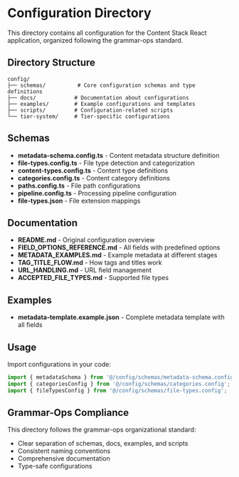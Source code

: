 # Configuration Directory

This directory contains all configuration for the Content Stack React application, organized following the grammar-ops standard.

## Directory Structure

```
config/
├── schemas/          # Core configuration schemas and type definitions
├── docs/            # Documentation about configurations
├── examples/        # Example configurations and templates
├── scripts/         # Configuration-related scripts
└── tier-system/     # Tier-specific configurations
```

## Schemas

- **metadata-schema.config.ts** - Content metadata structure definition
- **file-types.config.ts** - File type detection and categorization
- **content-types.config.ts** - Content type definitions
- **categories.config.ts** - Content category definitions
- **paths.config.ts** - File path configurations
- **pipeline.config.ts** - Processing pipeline configuration
- **file-types.json** - File extension mappings

## Documentation

- **README.md** - Original configuration overview
- **FIELD_OPTIONS_REFERENCE.md** - All fields with predefined options
- **METADATA_EXAMPLES.md** - Example metadata at different stages
- **TAG_TITLE_FLOW.md** - How tags and titles work
- **URL_HANDLING.md** - URL field management
- **ACCEPTED_FILE_TYPES.md** - Supported file types

## Examples

- **metadata-template.example.json** - Complete metadata template with all fields

## Usage

Import configurations in your code:

```typescript
import { metadataSchema } from '@/config/schemas/metadata-schema.config';
import { categoriesConfig } from '@/config/schemas/categories.config';
import { fileTypesConfig } from '@/config/schemas/file-types.config';
```

## Grammar-Ops Compliance

This directory follows the grammar-ops organizational standard:
- Clear separation of schemas, docs, examples, and scripts
- Consistent naming conventions
- Comprehensive documentation
- Type-safe configurations